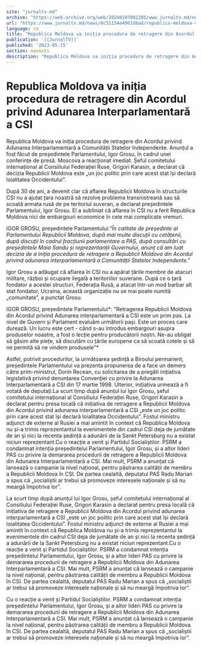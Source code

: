 ```yaml
---
site: "jurnaltv.md"
archive: "https://web.archive.org/web/20240107002205/www.jurnaltv.md/news/0c51154e4961dbad/republica-moldova-va-initia-procedura-de-retragere-din-acordul-privind-adunarea-interparlamentara-a-csi.html"
url: "https://www.jurnaltv.md/news/0c51154e4961dbad/republica-moldova-va-initia-procedura-de-retragere-din-acordul-privind-adunarea-interparlamentara-a-csi.html"
language: ro
title: "Republica Moldova va iniția procedura de retragere din Acordul privind Adunarea Interparlamentară a CSI"
publication: '[[JurnalTV]]'
published: '2023-05-15'
section: novosti
description: "Republica Moldova va iniția procedura de retragere din Acordul privind Adunarea Interparlamentară a Comunității Statelor Independente. Anunțul a fost făcut de președintele Parlamentului, Igor Grosu, în cadrul unei conferințe de presă. Moscova a reacționat imediat. Șeful comitetului internațional al Consiliului Federației Ruse, Grigori Karasin, a declarat că decizia Republicii Moldova este „un joc politic prin care acest stat își declară loialitatea Occidentului”."
---
```


# Republica Moldova va iniția procedura de retragere din Acordul privind Adunarea Interparlamentară a CSI

Republica Moldova va iniția procedura de retragere din Acordul privind Adunarea Interparlamentară a Comunității Statelor Independente. Anunțul a fost făcut de președintele Parlamentului, Igor Grosu, în cadrul unei conferințe de presă. Moscova a reacționat imediat. Șeful comitetului internațional al Consiliului Federației Ruse, Grigori Karasin, a declarat că decizia Republicii Moldova este „un joc politic prin care acest stat își declară loialitatea Occidentului”.

După 30 de ani, a devenit clar că aflarea Republicii Moldova în structurile CSI nu a ajutat țara noastră să rezolve problema transnistreană sau să scoată armata rusă de pe teritoriul suveran, a declarat președintele Parlamentului, Igor Grosu. El a subliniat că aflarea în CSI nu a ferit Republica Moldova nici de embargouri economice în cele mai complicate vremuri.

IGOR GROSU, președintele Parlamentului:*"În calitate de președinte al Parlamentului Republicii Moldova, după mai multe discuții cu cetățenii, după discuții în cadrul fracțiunii parlamentare a PAS, după consultări cu președintele Maia Sandu și reprezentanții Guvernului, anunț că am luat decizia de a iniția procedura de retragere a Republicii Moldova din Acordul privind adunarea interparlamentară a Comunității Statelor Independente."*

Igor Grosu a adăugat că aflarea în CSI nu a apărat țările membre de atacuri militare, război și ocupare ilegală a teritoriilor suverane. După ce o țară fondator a acestei structuri, Federația Rusă, a atacat într-un mod barbar alt stat fondator, Ucraina, această organizație nu se mai poate numită „comunitate”, a punctat Grosu.

IGOR GROSU, președintele Parlamentului*: "Retragerea Republicii Moldova din Acordul privind Adunarea interparlamentară a CSI este un prim pas. La nivel de Guvern și Parlament evaluăm următorii pași. Este un proces care durează. Un lucru este cert - când s-au introdus embargouri asupra produselor noastre, a fost o lecție pentru producătorii noștri. Ne-au obligat să găsim alte piețe, să discutăm cu țările europene ca să scoată cotele și să ne permită să ne vindem produsele"*

Astfel, potrivit procedurilor, la următoarea ședință a Biroului permanent, președintele Parlamentului va prezenta propunerea de a face un demers către prim-ministrul, Dorin Recean, cu solicitarea de a pregăti inițiativa legislativă privind denunțarea Convenţiei cu privire la Adunarea Interparlamentară a CSI din 17 martie 1998. Ulterior, inițiativa urmează a fi votată de deputați.La scurt timp după anunțul lui Igor Grosu, șeful comitetului internațional al Consiliului Federației Ruse, Grigori Karasin a declarat pentru presa locală că inițiativa de retragere a Republicii Moldova din Acordul privind adunarea interparlamentară a CSI „este un joc politic prin care acest stat își declară loialitatea Occidentului”. Fostul ministru adjunct de externe al Rusiei a mai amintit în context că Republica Moldova nu și-a trimis reprezentantul la evenimentele din cadrul CSI deja de jumătate de an și nici la recenta ședință a adunării de la Sankt Petersburg nu a existat niciun reprezentant.Cu o reacție a venit și Partidul Socialiștilor. PSRM a condamnat intenția președintelui Parlamentului, Igor Grosu, și a altor lideri PAS cu privire la demararea procedurii de retragere a Republicii Moldova din Adunarea Interparlamentară a CSI. Mai mult, PSRM a anunțat că lansează o campanie la nivel național, pentru păstrarea calității de membru a Republicii Moldova în CSI. De partea cealaltă, deputatul PAS Radu Marian a spus că „socialiștii ar trebui să promoveze interesele naționale și să nu meargă împotriva lor”.

La scurt timp după anunțul lui Igor Grosu, șeful comitetului internațional al Consiliului Federației Ruse, Grigori Karasin a declarat pentru presa locală că inițiativa de retragere a Republicii Moldova din Acordul privind adunarea interparlamentară a CSI „este un joc politic prin care acest stat își declară loialitatea Occidentului”. Fostul ministru adjunct de externe al Rusiei a mai amintit în context că Republica Moldova nu și-a trimis reprezentantul la evenimentele din cadrul CSI deja de jumătate de an și nici la recenta ședință a adunării de la Sankt Petersburg nu a existat niciun reprezentant.Cu o reacție a venit și Partidul Socialiștilor. PSRM a condamnat intenția președintelui Parlamentului, Igor Grosu, și a altor lideri PAS cu privire la demararea procedurii de retragere a Republicii Moldova din Adunarea Interparlamentară a CSI. Mai mult, PSRM a anunțat că lansează o campanie la nivel național, pentru păstrarea calității de membru a Republicii Moldova în CSI. De partea cealaltă, deputatul PAS Radu Marian a spus că „socialiștii ar trebui să promoveze interesele naționale și să nu meargă împotriva lor”.

Cu o reacție a venit și Partidul Socialiștilor. PSRM a condamnat intenția președintelui Parlamentului, Igor Grosu, și a altor lideri PAS cu privire la demararea procedurii de retragere a Republicii Moldova din Adunarea Interparlamentară a CSI. Mai mult, PSRM a anunțat că lansează o campanie la nivel național, pentru păstrarea calității de membru a Republicii Moldova în CSI. De partea cealaltă, deputatul PAS Radu Marian a spus că „socialiștii ar trebui să promoveze interesele naționale și să nu meargă împotriva lor”.